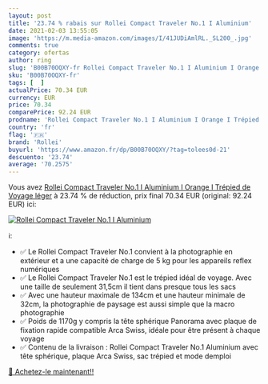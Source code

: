```yaml
---
layout: post
title: '23.74 % rabais sur Rollei Compact Traveler No.1 I Aluminium'
date: 2021-02-03 13:55:05
image: 'https://m.media-amazon.com/images/I/41JUDiAmlRL._SL200_.jpg'
comments: true
category: ofertas
author: ring
slug: 'B00B70OQXY-fr Rollei Compact Traveler No.1 I Aluminium I Orange I...'
sku: 'B00B70OQXY-fr'
tags: [  ]
actualPrice: 70.34 EUR
currency: EUR
price: 70.34
comparePrice: 92.24 EUR
prodname: 'Rollei Compact Traveler No.1 I Aluminium I Orange I Trépied de Voyage léger'
country: 'fr'
flag: '🇫🇷'
brand: 'Rollei'
buyurl: 'https://www.amazon.fr/dp/B00B70OQXY/?tag=tolees0d-21'
descuento: '23.74'
average: '70.2575'
---
```


Vous avez [Rollei Compact Traveler No.1 I Aluminium I Orange I Trépied de Voyage léger](https://www.amazon.fr/dp/B00B70OQXY/?tag=tolees0d-21)  à  23.74 % de réduction, prix final  70.34 EUR (original: 92.24 EUR) ici:

[![Rollei Compact Traveler No.1 I Aluminium](https://m.media-amazon.com/images/I/41JUDiAmlRL._SL200_.jpg)](https://www.amazon.fr/dp/B00B70OQXY/?tag=tolees0d-21)

ℹ️:

- ✅ Le Rollei Compact Traveler No.1 convient à la photographie en extérieur et a une capacité de charge de 5 kg pour les appareils reflex numériques
- ✅ Le Rollei Compact Traveler No.1 est le trépied idéal de voyage. Avec une taille de seulement 31,5cm il tient dans presque tous les sacs
- ✅ Avec une hauteur maximale de 134cm et une hauteur minimale de 32cm, la photographie de paysage est aussi simple que la macro photographie
- ✅ Poids de 1170g y compris la tête sphérique Panorama avec plaque de fixation rapide compatible Arca Swiss, idéale pour être présent à chaque voyage
- ✅ Contenu de la livraison : Rollei Compact Traveler No.1 Aluminium avec tête sphérique, plaque Arca Swiss, sac trépied et mode demploi

[🛒 Achetez-le maintenant!!](https://www.amazon.fr/dp/B00B70OQXY/?tag=tolees0d-21)
